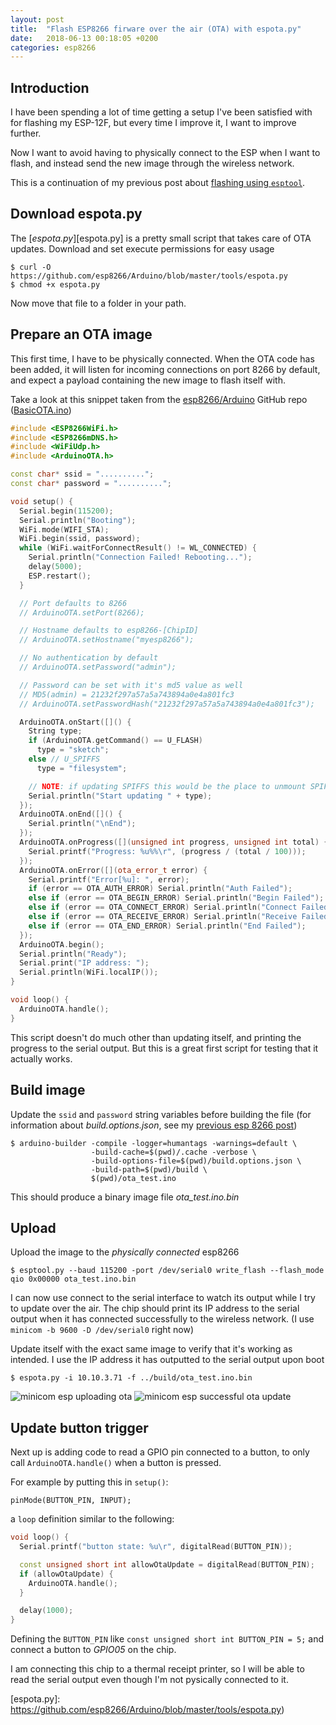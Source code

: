 ```yaml
---
layout: post
title:  "Flash ESP8266 firware over the air (OTA) with espota.py"
date:   2018-06-13 00:18:05 +0200
categories: esp8266
---
```


## Introduction

I have been spending a lot of time getting a setup I've been satisfied with
for flashing my ESP-12F, but every time I improve it, I want to improve
further.

Now I want to avoid having to physically connect to the ESP when I want to
flash, and instead send the new image through the wireless network.

This is a continuation of my previous post about [flashing using `esptool`][previous-post].

## Download espota.py

The [*espota.py*][espota.py] is a pretty small script that takes care of OTA updates.
Download and set execute permissions for easy usage

    $ curl -O https://github.com/esp8266/Arduino/blob/master/tools/espota.py
    $ chmod +x espota.py

Now move that file to a folder in your path.

## Prepare an OTA image

This first time, I have to be physically connected. When the OTA code has
been added, it will listen for incoming connections on port 8266 by default,
and expect a payload containing the new image to flash itself with.

Take a look at this snippet taken from the [esp8266/Arduino][repo] GitHub repo
([BasicOTA.ino][BasicOTA.ino])

```cpp
#include <ESP8266WiFi.h>
#include <ESP8266mDNS.h>
#include <WiFiUdp.h>
#include <ArduinoOTA.h>

const char* ssid = "..........";
const char* password = "..........";

void setup() {
  Serial.begin(115200);
  Serial.println("Booting");
  WiFi.mode(WIFI_STA);
  WiFi.begin(ssid, password);
  while (WiFi.waitForConnectResult() != WL_CONNECTED) {
    Serial.println("Connection Failed! Rebooting...");
    delay(5000);
    ESP.restart();
  }

  // Port defaults to 8266
  // ArduinoOTA.setPort(8266);

  // Hostname defaults to esp8266-[ChipID]
  // ArduinoOTA.setHostname("myesp8266");

  // No authentication by default
  // ArduinoOTA.setPassword("admin");

  // Password can be set with it's md5 value as well
  // MD5(admin) = 21232f297a57a5a743894a0e4a801fc3
  // ArduinoOTA.setPasswordHash("21232f297a57a5a743894a0e4a801fc3");

  ArduinoOTA.onStart([]() {
    String type;
    if (ArduinoOTA.getCommand() == U_FLASH)
      type = "sketch";
    else // U_SPIFFS
      type = "filesystem";

    // NOTE: if updating SPIFFS this would be the place to unmount SPIFFS using SPIFFS.end()
    Serial.println("Start updating " + type);
  });
  ArduinoOTA.onEnd([]() {
    Serial.println("\nEnd");
  });
  ArduinoOTA.onProgress([](unsigned int progress, unsigned int total) {
    Serial.printf("Progress: %u%%\r", (progress / (total / 100)));
  });
  ArduinoOTA.onError([](ota_error_t error) {
    Serial.printf("Error[%u]: ", error);
    if (error == OTA_AUTH_ERROR) Serial.println("Auth Failed");
    else if (error == OTA_BEGIN_ERROR) Serial.println("Begin Failed");
    else if (error == OTA_CONNECT_ERROR) Serial.println("Connect Failed");
    else if (error == OTA_RECEIVE_ERROR) Serial.println("Receive Failed");
    else if (error == OTA_END_ERROR) Serial.println("End Failed");
  });
  ArduinoOTA.begin();
  Serial.println("Ready");
  Serial.print("IP address: ");
  Serial.println(WiFi.localIP());
}

void loop() {
  ArduinoOTA.handle();
}
```

This script doesn't do much other than updating itself, and printing the
progress to the serial output. But this is a great first script for
testing that it actually works.

## Build image

Update the `ssid` and `password` string variables before building the file
(for information about *build.options.json*, see my [previous esp 8266 post][previous-post])

```terminal
$ arduino-builder -compile -logger=humantags -warnings=default \
                  -build-cache=$(pwd)/.cache -verbose \
                  -build-options-file=$(pwd)/build.options.json \
                  -build-path=$(pwd)/build \
                  $(pwd)/ota_test.ino
```

This should produce a binary image file *ota_test.ino.bin*

## Upload

Upload the image to the *physically connected* esp8266

    $ esptool.py --baud 115200 -port /dev/serial0 write_flash --flash_mode qio 0x00000 ota_test.ino.bin

I can now use connect to the serial interface to watch its output while I try
to update over the air. The chip should print its IP address to the serial
output when it has connected successfully to the wireless network.
(I use `minicom -b 9600 -D /dev/serial0` right now)

Update itself with the exact same image to verify that it's working as
intended. I use the IP address it has outputted to the serial output upon boot

    $ espota.py -i 10.10.3.71 -f ../build/ota_test.ino.bin

![minicom esp uploading ota](https://public.stigok.com/img/1528841616419416938.png)
![minicom esp successful ota update](https://public.stigok.com/img/1528841728778692471.png)

## Update button trigger

Next up is adding code to read a GPIO pin connected to a button, to only call
`ArduinoOTA.handle()` when a button is pressed.

For example by putting this in `setup()`:

    pinMode(BUTTON_PIN, INPUT);

a `loop` definition similar to the following:

```cpp
void loop() {
  Serial.printf("button state: %u\r", digitalRead(BUTTON_PIN));

  const unsigned short int allowOtaUpdate = digitalRead(BUTTON_PIN);
  if (allowOtaUpdate) {
    ArduinoOTA.handle();
  }

  delay(1000);
}
```

Defining the `BUTTON_PIN` like `const unsigned short int BUTTON_PIN = 5;` and
connect a button to *GPIO05* on the chip.

I am connecting this chip to a thermal receipt printer, so I will be able to
read the serial output even though I'm not pysically connected to it.

[previous-post]: https://blog.stigok.com/2018/06/01/build-arduino-sketches-from-command-line.html
[repo]: https://github.com/esp8266/Arduino
[BasicOTA.ino]: https://github.com/esp8266/Arduino/blob/03baea27efddb819ba15ffed9b47ee9da8410f54/libraries/ArduinoOTA/examples/BasicOTA/BasicOTA.ino
[espota.py]: https://github.com/esp8266/Arduino/blob/master/tools/espota.py)
